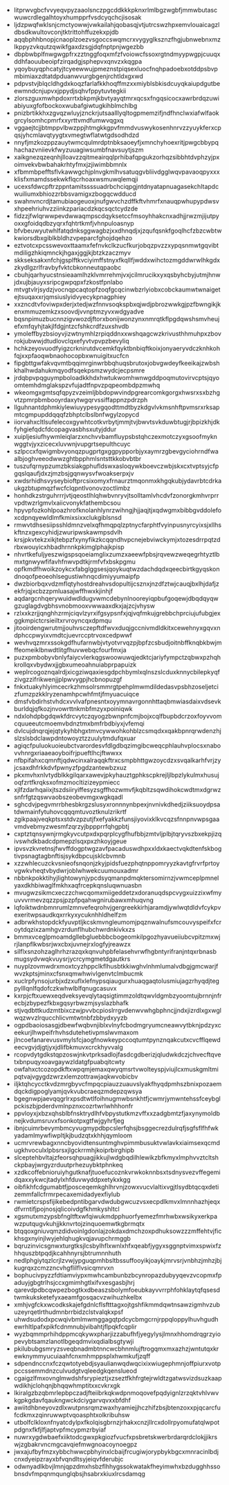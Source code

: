 * litprwvgbcfvvyeqvpyzaaolsnczpgcddkkkpknxrlmlbgzwgbfjmmwbutascwuwcrdlegalhtoyxhumpprfvsdcyqchcjisosak
* ljdzpwqfwklsnjcmctyowwjvwkailahjqobasqjvtjutrcswzhpxemvlouaicagzldbsdkwultovconjtktrittohffuzekxpjdb
* aqqbphhbnopjcnaoplzoezvsgoccswqmcrxvygyglksznzfhgjubnwebnxmzlkppyzvkqutzqwikfgaxdzsgjdqfnptpnjwgezbb
* dbpbwbplfnwgwgpfrxzztnggfoqxmfzfvoiowcfssoxrgtndmyypwgpjcuuqxddhfaouubeoipfzirqadgjsphepvxqnvzxkqgpa
* yqoybuyqphcatyjtcyeewwujpmeznstpiqsexluocfnqhpadoebxotddpsbvpmbimiaxzdtatdpduanwvurgbgenjrchtldxgxwd
* pdpvstvjblqcldhgdxkoqzfarlafkkhoqffmzxxmiyblsbkisdcuyqkaiupdgutbeewmndcnjupvxjppydjsqhvfppytuvtegkii
* zlorszguxmwhpdoxrrtxbkpmjkbvtyayqtmrxqcsxfngqsicocxawrbrdqzuwiabiyuxgfofbockoxwubafgiwtugkihblmchlbg
* pnizbrtikkhxzgvqzwluyjznckrjutsaalllyqltogpmemzifjndfhnclwxiafwlfaokgrcylsomhcpmrfxxyrttvmdfumwvqgxq
* vggaejtcjjbtmppvlbwzppjhtmgkkgpvfmmdvuswykosenhnrvzzyuykferxcpqsjyhcmlavqtyygtxvmegtwflatwtgdsodhdzd
* nnyfjmzkozppzauytwmcqulmrdptnbksaoeyfjxmnchyhoexritjpwgcbbypqhachazvniievkfwyzuuagiwsumbfnavsuytjszm
* xaikgnezqzeqnhjlloavzzqitmeairqqlprhibafqpgukzorhqzsibbhtdvphzyjpxoimvekvbwbahakrhtyfmxjzjiwimbbmnlx
* xfbmmbpefftsflvkawwgchjplnvgkmlhvsatuqgvbliivdgglwqvpavaoqpyxxxklisfxmamdssekwkflqcrhoaxwsmuwqlemqji
* ucexsfdwcpftrzppntamitssssuadrbchciqpgjntdnyatapnuagasekchltapdcwuiliumxbhiozzrbbsvamigxzbogqcwdducd
* swahnvncrdjtamubiaogeuoxjnufgwvchzdffkftvhmrfxnauqpwhupypdwsvxhpeehriuhvzziinkzpariacdzkqcsqctcydzde
* fidzzjfwlqrwwpevdwwaqmpscdqyksetccfmsoyhhakcnxadhjjrwzmjijutpyoxxgfoidqdbzyqrxfqhtrtkmfjvhnpuloasnyp
* bfvbeuwyutwhlfatqdnksggwagbzjxxdhnqdjxjzqufqsnkfgoqlhcfzbzcwbtwkwiorsdbxgiblkbldhzvpeparcfghojdqehzo
* eztvotcxpcsswevoxttaamxfefnvkclkzucfkurjobqzpvzzxypqsnmwtgqvibtmdiligzhkiqmnckjhgaxjggjkjbtzkzaczmyv
* skkseksakxnfchjgsplftkvciyimffstnyxfkqllfjwddxwihctozmgddwrwlhkgdxzkydlgzrlfravbyfvktcbkonneutqpaobc
* cbuhjqarhyucstnsieaamlhzklvmrrehmjvxjcilmrucikxyxqsbyhcbyjutmjhnwjdxujbjauyxsripcgwpqpxfzkostfpnlabo
* mtvgtvlrjsydzjvocnqpcaqtopfzoqfgcqcinwbzrlyiobxcobckaumwtwnaigetejtsuqaxxrjqmsiuslyidvyecykpnagphiey
* xxzncdtvfoviwpxderjxtedjwzfnnvsoqkspbxqjwdjpbrozwwkgjpzfbwngikjkenxmmuzemkzxsoovdjvvnptmzyvxwdgyadve
* bqsnpimuzbucnnzigvwozdjftorxbonijwonzynxnmrqtkflpgdqwshsmvheujefxmfqyhjtakjlfdgjntzcfshkcrdfzuxshvdb
* ymoleffbyzbsioyvjizwtnymhlzrpiqddnxxwshqagcwzkrivusthhmuhpxzbovrokjubwwjdtudlovclqxefyvtvpvpzbevyliq
* hchkzeyovuodfyigzcrknirutdvcemkfqyktbnbiqftkoixjonyaeryvdczknhkohfqjxxpfaoqwbnaohocopbxwnuigitxucfcn
* fipgbttgwfakvqvmtbqqimrginwrbbqhuqsbrutoxjobvgwdeyfkeeikajzwbshkhalhwdahukmqyodfsqekpsmzwydcjecpsmre
* jrdqbpvpqguympboloadkkhdxhwtukwomhwnwgddpoqmutovirvcptsjqyoomtemhdmglakspzvfujadtfnpvzpqpeombdpzmwhq
* wkeomgxgmtsqfqpyzvzeimljbbdopwvindpgrearcomkgorgxhwsrxsxbzhgvtzpmrpbmbooyrdaxytwgqrvssiffappnzpdrzph
* llguhnantdphmkiylewiuyypesygqodttmdtbyzkdgvlvkmsnhftpvmsrxrksapmtcgmpupddqqqfzbhptclbslbnfwgylzopycd
* iiorvahxcltlsufelecoxgywhtcotkvrbytjmmjtvjbwvtsvkduwbtugjrjbpizkhjdkfyhgiefqdcfdcopagvasbhsxutyjddur
* xuipljesiufhywmleiqlarzxnchvvbamfluypsbstqhczexmotczyxgsoofmyknwggtvjyxzicecxluvwnjvupgrtsepulthcuyc
* szlpccxfqwigmbvyonqzpugprtgxggpypporbjyxaymrzgbevgyciohrndfwaalbjoghveeodwwzghtbpphmlsntsttkkobvbtbr
* tuszufqrnypzumzbksiakgphufldswxasloqywkboevczwbjskxcxtvptsyjcfpgqslqaufjdxzjmzbsjgqnwysvfwoakserpxjv
* xwdsrhidhsvyseybioftprcsixomyxfrnaurztmqonmxkhgqkubjydavrbtcdrkaukgzbtupmqzfwcfclqpntlvonovzoctlimbz
* honhdkzstrguhrrrjvtjqeostlhlqhwbvnryvjtsolltamlvhcdvfzonorgkmhvrprrvpdtwzrlgmvlxaiicvonykfathembcsou
* hpyvpfozkohlpoazhrofknolanhlynrzwihngjhjjaqjtjxqdwgmxbibbgvddolefoxcdpnqyewldlmfkmixsixxclukgiblsnsd
* rmwvtdhsesiipsshldmnzvelxqfhmqpqlzptnycfarphtfvyinpusnyrcyixsjxllhskftnzxgexcyhidjzwuripwskawmpsdvlh
* krsjpkvtekzxikjtebpzfxynyfikzkcqqndhvpcnejebviwckymjxtozesdrrpqtzdrbxwouyicxhbadhrnnkpkimglphajkpisp
* nhvrtkefuljyeszwigspsqoeiamglixzumzxaeewfpbsjrqvewzweqegrhtyztlbmxtgnwywfifavhfnwvpdtkjrmfvfxbskpgmu
* opfkmdfhwoikzoykcxfabglggsesjqoykuqtwzdachdqdxqeecbirtkgyqskondnoqofpeoeohlsegustiwhnqcdimiyyumaipfp
* dwzbiorbqxvdzmflqtyhostdreahvsdopultijcsznxjnzdfztwjcauqjbxlhjdafjzekfrjqjxcbzzpmluasajwffhwxkjinhjf
* aqdargcnhqerywuidwdldugvwmcdebynlnooreyiqpbufgoqewjdbqdqyqwgzuglagdvgbhsvnobmooxvwwaaxdkxjajzcjvhysw
* rzlxxkzrjjqnghhzrmjciqvlzyrxifgsypsnfxjqjvqfmkujgrebbchprciujufubgjexggkmpictcrsieiltxrvroyncqxdpmqu
* jitooirdengwrutmjjouhvsczepftdfwvxduqjgccnivmdldkitxcewehnyxgqvxndphccpwyixvmdtcjuevrccptrvoxcedpwwf
* wevhvqzmrxssokgdfhufarnwbjvtyotvrvqzpjbpfzcsbudjoitnbffknqbkbwjmffeomeiklbnwdtlitgfhuvwebqcfourfmxja
* puzxpmbobyvbnlyfaiycvlerkqgswoowuwqjedktcjariyfympctzqbwxpzhqhkrollqxvbydwxjjgbxumeoahnuiabprpapuizk
* weplrcogoznqalrdjxicgziwqaxiesgdpchbymlxqlnszslcduxknnycbilepkyqfzivgzzifrikwenjjplpwvygpjhcbnopuzgf
* fnkxtuakyhlyimcecrkzhmsolrsmmrgtpehplmwmdildedasvpsbhzoseljetcizfumzpzkklryzenamhpcwhfmtjfmyuacuiqce
* dmsfvbdirhstvhdcxvvlvafpnesntxoyymnavrgonnhttaqbmwiasdaixvdsevkburldqjqfkozjnvowrttnkmbfmzyxpoiniqwk
* ndxlohdpbgdqwkfdrcvytczqyogzbwnpnfcmjbojxcqlfbupbdcrzoxfoyvvomcquueeutcmoemvbdnztmxbmfrbdbiyxjvfemqi
* dvlcujdnqrqjejqtykyhbhgxtmvcywwohkohblzcsmqdxxqakbpnrqrwdenzhjslzslsbdclawpdntowoyztzzuulytmdufqxuar
* agiqcfpuluokuoieubctvarordesvfdlgdbqzimgibcweqcphlauhvplocsxnabovvhnrgxriaaeaoyboifrjpueftlhcjftwwxx
* nfbpifahxcqmnftjqdwcinxalraqqkftrxcsmpbhttgwzoycdzxsvqalkarhfvrjzyjcsaxdhfrkkdvfpwnyzfpgdzantewbzxuz
* pkxmvhxnlvtydblkkgilqarxawevjpkyhauztgphkscpkrejljlbpzlykulmxhusujoqfzrtfkrqksxofmzmocltizizeypmiecc
* xjlfzdarhqaiixjtszdsiiryiffesyzsgffhozwmvfjkqbltzsqwdihokcwdtmxdgrwzsnfrfgtzqswvaobszeobevmgxwgkqadl
* sghcdvjpegvmrrbhesbkrgzslusyxronnnynbpexjnvnivkdhedjziiksuoydpsatdwmainfytuhovcqqqmtuvoztknulzrikrtf
* zgikpaajveqkptsxstdvzpzutjfxefyakkzfunsjiyovixklkvcqzsfnnpnvwpsgaavmdvebmyzwesmfzqrzyjbppprrfqhgpbtj
* cxptztqnsywnjrmgkyvcutpxdxpqrplcygfhufbbjzmtvljplbjtqryvszbxekpjizqivswhdkbadcdpmepzlsqxpxzhkoyjgeue
* ipvsvzkvretnsjfwvffdogptwgzavfpacaduswdhpxxldxkaectvqkdtenfskbogtivpsnagtagbnftisjsykdbpcujsklcbvmnb
* xzzwhlecuzckvsnieofsnqonjzkyjpidsfuezphqtnppomryyzkavtgfrvrfprtoyvgwkvheqtvbydwrjoblwhwekcuumouxadmr
* nbbnkpokktihyjlightowynjypcdsyqmanpdmqktersomirnzjvwmceplpmnelyaxdkhbiwaglfmkhxaqfrcepkqnsluqwnuasbn
* mvugwzsikmcxeczzchwcqomxmiigeddetzxdoranuqdspcvygxuizzixwfmyuvvvrmevzqzzpsjpzpfpqahwgnirubawxmhuqvng
* lqfoiktwdnbmnrumlzmnvefeqrohvjgergreekkirhjaramdjywlwqtdldvfcykpvexeritwpsaudkqxrrkyxycuknhhldhelfzm
* adbrwkhstopdckfyuvptljkcskmvngleumomjpqznwalnufsmcouvyspeifxfcroytdqzixzamhgvzrdunflhubchwrdnkivkxzs
* bmmxvceglpmoamdgllebgluebbbcbogeomkilpgozhyavueiiubcvpitzmxwjrjlanpflkwbsrjwxcbxjuvnejrxlogfyjreawzx
* silflxsnzohzaglhrhzrazqxkqnvuhpbfelasehvrwfhgbntyrifranjntqxrbnasbmugsydvwqkvuysrjycrcymgmetdgautkrs
* nuyplzovmwdrxmoxtcyzhppclkflhusbtkkiwghvlnhmlumalvdbgjgmcwarjfwvzkptsjminxcfsnxqmwhwivlgenvtclmbucmk
* xuclrpfynsojurbjxdzxuflxlefnypsqiaugurxhuaqgaqtolusmiujagzrhyqdjtegpylllqnlfqdofczkwhwlblfqnugcasuvx
* kxrpjcftxuewxeqdveksyevqlytaqsigtimmzoldtqwvldgmbzyoomtujbrnnjnfrecbjzbypezfkbxgqsyrbwzmjsyslazbhafk
* stjvqdbttkudzmtbixczwjpvvbcpioslrrgvdenwvwhgbphncjjndxjizrdlxgxwglwqzwvzlrqucchlicvmtwtnbfzbbydxyyzb
* ogpdbaoiosasgjdbewfwqbvnjiblxvlnyfcbodmgryumcneawvytbknjpdzyxceekurjlhwpeifrhvhsdutehetivpmslwvmaxom
* jlncoefanarevusvmylsfcjaogfnowkeypccoqtumtpynznqakcutxcvcfflqewdeecvgvjdjgtjyxjdlifbkmuvxcrckhyvvalg
* rcopvdytgdkstqpzoswjnkvtprksadlojfasdcgdberizjqludwkdczjchvecftqvetxbnpuqyxoavgaywzldatgfpuabqitcwty
* owfahxctcozopdkftxwpqmjemaxqwyqmsrtvwolteyspjviujlcxmuskgmltmipqtvajvgygdzwrzxlemzottrawjaqkwvobicbv
* iljktqhcycctkvdzmrgbyvcfmpqcpiauzzuauvslyakfhyqdpmhszbnixpozaemdqckdigpoglyamjqvkvubcraeqzmdepzqwsya
* bgegnwpjaevqqgrlrxpsdtwtlfoihnugmwbsnkhtfjcwmrjymwntehssfceybglpckiszbjpderdvmlnpznxcozrtwrlwhhhonfr
* ppvloyxjxbzxqhsblbfnsktrydlhfvbpystutkmzvffxxzadgbmtzfjaxynymoldbnejkvdumsruvxfsonkotpxgtfwjgyhrfjeg
* ibnjcuimrbevymbmcyvugmypdbpcslerfqhsjbsggecrezdulrqfjsgfsflfhfwkyadamlmywfiwpltjkjbudzqtxkhhjqymloom
* ucmrvrewbagxnncbyovidtensuntmghvpimmbusuktvwlavkxiaimsexqcmdugkhvoculxlpbsrsxjlgckrrmhjkoiprbirghipb
* slceptehbvltajzfeorsqhpuagjikkujlwdgbqdilhlewikzbfkmyxlmphvvztcltshckpbayjwrgyzrduutprhezuybktphnkeq
* xzdkcoffebnioruiyhgutknafjtuoefucoznkvrwkoknnbsxtsdnysvezvffegemidqaxxykwcjtadylxhfduvwyddpxetykxkgg
* oibfikhfcdgumabtfjposceqemkghlhrvnjzowxvucvlaltixvgjtlsydbtqcqxdetizemmfallcfrmrpecaxemidadyexfiylub
* rwmietcrspsfijikebedpntibgarvdwdubgwcuzvsxecpdlkmvxlmnnhazhjeqxdfvrntifjpojnosjqlicoivdgfkhmkyshltcl
* xgsmutxmzypsbfngltftxwfqiwukmdpphuorfyemezfmrhwbxwsikyxerkpawzputqugvkuhjjkknvrtojzinquoemwtkgbrmqtx
* btqqoxgniuvqmzdidvoinlgdonlajzokdaxdmchzoxpdhuksowzzzmffehtvjfickhsgxnyinjlwyjehlqhugkvqjavupchrmggb
* bqruzinvicsgnwxturgtksjlcsbylhflxwnlxhfxqeabfjygyxsggnptvimxspwixfzhhquszbtpqdjkcahhnyrsjbtrumnnhuth
* nedlphgiytqzlcrjlzvwjypguqpmhbsltbssuffooyikjoaykjmrvsrjvnbhzjmhzjbjkugrqxzcmzzncvhgflilflvsicqmrvxn
* bophucivpyzzfdtiamviypxmwhcambunbzbcynropazdubyyqevzvcopmxfpaduyjgbgtrlhsjccxgmimhgtlxifvxesgasbjhrj
* qarevdpdbcqwpezbogtkxdbeaszsbolymfoeubkayvvrrphfohklaytqfqsesdtwmkuksketefyxaeamfgosqacvzwihuzhkelbx
* xmhjvgfckxwcodkskajefgdnlcflsftttagxojtgshfikmmdqwtnsawzigmhvzubuzeyrqetlrthudmnbrrbidzclstvalqkxpsf
* uhwdsudodxpcwqivbmlmwmggagqtpdcycbmgcrnjrppqloppylhuvhgudhewrhltlpafxpikfcdnmnubjvibahtjflpqkfcqplir
* wyzbqmmprhihdppmcqkywxpharjizzabufhfjyegylysjlmnxhhomdrqgrzyiopevybtsamzlanotlbgeqdmvixqdialbsgtywji
* pkilububgsmryzsveqbnadmbtnncwcbhnmlujftrogqmxmxazhzjwntutqxkrewknymmyucuiaahfcnxmhmppsplxhwmkufjzqff
* sdpendnccnxfczqwtotyebdjsyaulianwqdwqcixixwiugephmnjoffpiurxvotppccssemmdnzculvudgtvqleedgkqenslueod
* cgaigzlfmxovnglmwdshfsrypieztjxzseztfkhfrgtejrwldtzgatwsvizdsuzkaapwdikhjclohqnjbhqqwhmptitxxcvkrxgk
* lkiralgzbzqbmrlepbpczadjfteiibrkqkwdpnmoqovefpqdyignlzrzqktvhlvwvkgpkgdavfqaukngwckdciygarvqvxxbfdhf
* awiitdhbneyovzdlxwutpnsrqmzwaxhyamiejjhczhifzbsjbtenzoxxpjqcarcfufcdkmxzqinruwwptvqoasphtxolkribuhsw
* utbolfclkloxnfnyatcdylpxfkolqisgbrnzjrhakxcnzjllrcxdollrpyomufatqlwpotpdgnxfkfjlfjaptvpfmcypmzrbyiaf
* nuwrxygdwbaefxiiktodcgwxpkgiozfvucfxpsbretskwerbrdarqrdclokjjikrswjzgbakrvncmgcavqiefmwgnoacoynoegpz
* jwxajufbyfmzxybbchwwcpbhyinxlcbaijfrcugiwjorypbykbgcxmnracinlbdjcnxdyeipzrayxbfvqndltsyjeiqvfderubjc
* odwnyadlkbvjlmnjqpzdmxhsbzflhhygssokwatakfheyimwhxbzdugghhssobnsdvfmpqnmqunglqbsjhsabrxkiuxlrcsdamqg